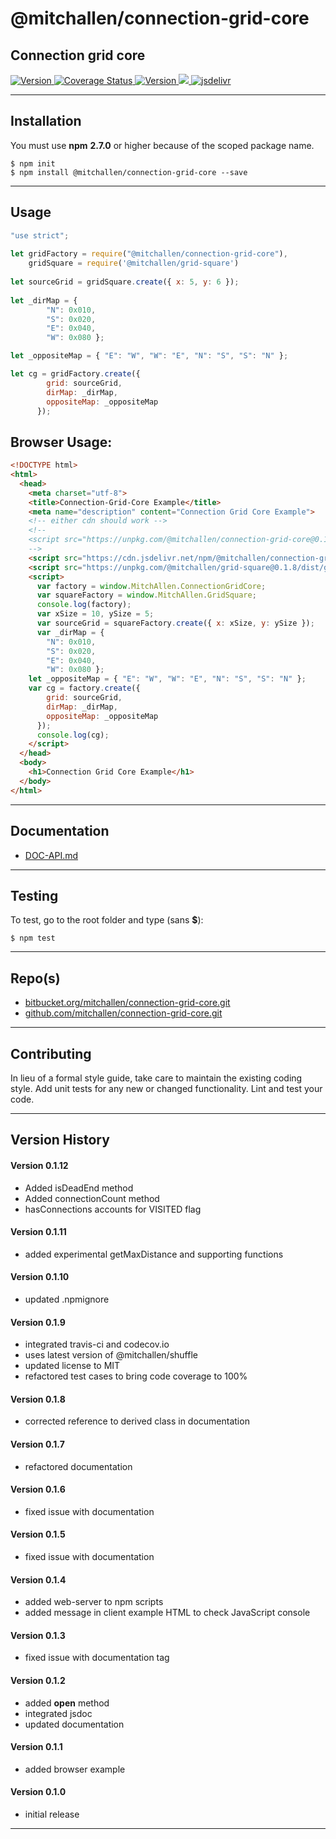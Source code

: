 
@mitchallen/connection-grid-core
==
Connection grid core
--

<p align="left">

  <a href="https://travis-ci.org/mitchallen/connection-grid-core">
    <img src="https://img.shields.io/travis/mitchallen/connection-grid-core.svg?style=flat-square" alt="Version">
  </a>
  
  <a href="https://codecov.io/gh/mitchallen/connection-grid-core">
    <img src="https://codecov.io/gh/mitchallen/connection-grid-core/branch/master/graph/badge.svg" alt="Coverage Status">
  </a>
  
  <a href="https://npmjs.org/package/@mitchallen/connection-grid-core">
    <img src="http://img.shields.io/npm/v/@mitchallen/connection-grid-core.svg?style=flat-square" alt="Version">
  </a>
  
  <a href="https://npmjs.org/package/@mitchallen/connection-grid-core">
    <img src="https://img.shields.io/github/license/mitchallen/connection-grid-core.svg">
  </a>

  <a href="https://www.jsdelivr.com/package/npm/@mitchallen/connection-grid-core">
    <img src="https://data.jsdelivr.com/v1/package/npm/@mitchallen/connection-grid-core/badge" alt="jsdelivr">
  </a>
  
</p>

* * *
## Installation

You must use __npm__ __2.7.0__ or higher because of the scoped package name.

    $ npm init
    $ npm install @mitchallen/connection-grid-core --save
  
* * *

## Usage

```js
"use strict";
    
let gridFactory = require("@mitchallen/connection-grid-core"),
    gridSquare = require('@mitchallen/grid-square')
    
let sourceGrid = gridSquare.create({ x: 5, y: 6 });
	
let _dirMap = { 
        "N": 0x010, 
        "S": 0x020, 
        "E": 0x040, 
        "W": 0x080 };

let _oppositeMap = { "E": "W", "W": "E", "N": "S", "S": "N" };

let cg = gridFactory.create({  
        grid: sourceGrid,     
        dirMap: _dirMap,
        oppositeMap: _oppositeMap 
      });
```

## Browser Usage:

```html
<!DOCTYPE html>
<html>
  <head>
    <meta charset="utf-8">
    <title>Connection-Grid-Core Example</title>
    <meta name="description" content="Connection Grid Core Example">
    <!-- either cdn should work -->
    <!--
    <script src="https://unpkg.com/@mitchallen/connection-grid-core@0.1.12/dist/connection-grid-core.min.js"></script>
    -->
    <script src="https://cdn.jsdelivr.net/npm/@mitchallen/connection-grid-core@0.1.12/dist/connection-grid-core.min.js"></script>
    <script src="https://unpkg.com/@mitchallen/grid-square@0.1.8/dist/grid-square.min.js"></script>
    <script>
      var factory = window.MitchAllen.ConnectionGridCore;
      var squareFactory = window.MitchAllen.GridSquare;
      console.log(factory);
      var xSize = 10, ySize = 5;
      var sourceGrid = squareFactory.create({ x: xSize, y: ySize });
      var _dirMap = { 
        "N": 0x010, 
        "S": 0x020, 
        "E": 0x040, 
        "W": 0x080 };
    let _oppositeMap = { "E": "W", "W": "E", "N": "S", "S": "N" };
    var cg = factory.create({ 
        grid: sourceGrid, 
        dirMap: _dirMap,
        oppositeMap: _oppositeMap 
      });
      console.log(cg); 
    </script>
  </head>
  <body>
    <h1>Connection Grid Core Example</h1>
  </body>
</html>
```
    
* * *

## Documentation

* [DOC-API.md](./DOC-API.md)

* * *

## Testing

To test, go to the root folder and type (sans __$__):

    $ npm test
   
* * *
 
## Repo(s)

* [bitbucket.org/mitchallen/connection-grid-core.git](https://bitbucket.org/mitchallen/connection-grid-core.git)
* [github.com/mitchallen/connection-grid-core.git](https://github.com/mitchallen/connection-grid-core.git)

* * *

## Contributing

In lieu of a formal style guide, take care to maintain the existing coding style.
Add unit tests for any new or changed functionality. Lint and test your code.

* * *

## Version History

#### Version 0.1.12

* Added isDeadEnd method
* Added connectionCount method
* hasConnections accounts for VISITED flag

#### Version 0.1.11

* added experimental getMaxDistance and supporting functions

#### Version 0.1.10

* updated .npmignore

#### Version 0.1.9

* integrated travis-ci and codecov.io
* uses latest version of @mitchallen/shuffle
* updated license to MIT
* refactored test cases to bring code coverage to 100%

#### Version 0.1.8

* corrected reference to derived class in documentation

#### Version 0.1.7

* refactored documentation

#### Version 0.1.6

* fixed issue with documentation

#### Version 0.1.5

* fixed issue with documentation

#### Version 0.1.4

* added web-server to npm scripts
* added message in client example HTML to check JavaScript console

#### Version 0.1.3

* fixed issue with documentation tag

#### Version 0.1.2 

* added __open__ method
* integrated jsdoc
* updated documentation

#### Version 0.1.1 

* added browser example

#### Version 0.1.0 

* initial release

* * *
